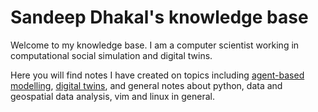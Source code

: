 # Sandeep Dhakal's knowledge base

Welcome to my knowledge base. I am a computer scientist working in computational social simulation and digital twins.

Here you will find notes I have created on topics including [agent-based modelling](agent_based_modelling.md), [digital twins](digital_twins.md), and general notes about python, data and geospatial data analysis, vim and linux in general.

